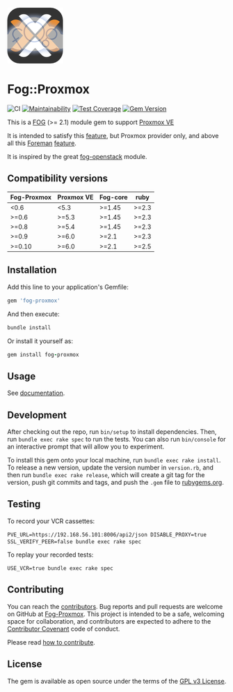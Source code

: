 ![Foreman](.github/fogproxmox.png)

# Fog::Proxmox

![CI](https://github.com/fog/fog-proxmox/workflows/CI/badge.svg)
[![Maintainability](https://api.codeclimate.com/v1/badges/33e619f2167cc9864b61/maintainability)](https://codeclimate.com/github/fog/fog-proxmox/maintainability)
[![Test Coverage](https://api.codeclimate.com/v1/badges/33e619f2167cc9864b61/test_coverage)](https://codeclimate.com/github/fog/fog-proxmox/test_coverage)
[![Gem Version](https://badge.fury.io/rb/fog-proxmox.svg)](https://badge.fury.io/rb/fog-proxmox)

This is a [FOG](http://fog.io/) (>= 2.1) module gem to support [Proxmox VE](https://www.proxmox.com/en/proxmox-ve)

It is intended to satisfy this [feature](https://github.com/fog/fog/issues/3644), but Proxmox provider only, and above all this [Foreman](http://www.theforeman.org) [feature](https://projects.theforeman.org/issues/2186).

It is inspired by the great [fog-openstack](https://github.com/fog/fog-openstack) module.

## Compatibility versions

|Fog-Proxmox|Proxmox VE|Fog-core|ruby|
|--|--|--|--|
|<0.6|<5.3|>=1.45|>=2.3|
|>=0.6|>=5.3|>=1.45|>=2.3|
|>=0.8|>=5.4|>=1.45|>=2.3|
|>=0.9|>=6.0|>=2.1|>=2.3|
|>=0.10|>=6.0|>=2.1|>=2.5|

## Installation

Add this line to your application's Gemfile:

```ruby
gem 'fog-proxmox'
```

And then execute:

```ruby
bundle install
```

Or install it yourself as:

```ruby
gem install fog-proxmox
```

## Usage

See [documentation](docs/getting_started.md).

## Development

After checking out the repo, run `bin/setup` to install dependencies. Then, run `bundle exec rake spec` to run the tests. You can also run `bin/console` for an interactive prompt that will allow you to experiment.

To install this gem onto your local machine, run `bundle exec rake install`. To release a new version, update the version number in `version.rb`, and then run `bundle exec rake release`, which will create a git tag for the version, push git commits and tags, and push the `.gem` file to [rubygems.org](https://rubygems.org).

## Testing

To record your VCR cassettes:

```shell
PVE_URL=https://192.168.56.101:8006/api2/json DISABLE_PROXY=true SSL_VERIFY_PEER=false bundle exec rake spec
```

To replay your recorded tests:

```shell
USE_VCR=true bundle exec rake spec
```

## Contributing

You can reach the [contributors](.github/CONTRIBUTORS.md).
Bug reports and pull requests are welcome on GitHub at [Fog-Proxmox](https://github.com/fog/fog-proxmox/issues). This project is intended to be a safe, welcoming space for collaboration, and contributors are expected to adhere to the [Contributor Covenant](http://contributor-covenant.org) code of conduct.

Please read [how to contribute](.github/CONTRIBUTING.md).

## License

The gem is available as open source under the terms of the [GPL v3 License](LICENSE).
